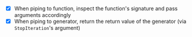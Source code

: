 - [x] When piping to function, inspect the function's signature and pass
      arguments accordingly
- [x] When piping to generator, return the return value of the generator (via
      `StopIteration`'s argument)
